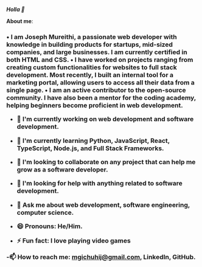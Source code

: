 <!DOCTYPE html>
<html lang="en">
<head>
    <meta charset="UTF-8" name='viewport' content='width=device-width, initial-scale=1'>
    <title>MureithiG</title>
    <script src="fontawesome-free-6.4.2-web/js/all.js"></script>
    <link rel="stylesheet" href="fontawesome-free-6.4.2-web/metadata/icon-families.yml">
    <link rel="stylesheet" href="fontawesome-free-6.4.2-web/js/all.js">
    <link rel="stylesheet" href="fontawesome-free-6.4.2-web/css/all.css">
    <link rel="stylesheet" href="fontawesome-free-6.4.2-web/css/svg-with-js.css">
    <link rel="stylesheet" href="fontawesome-free-6.4.2-web/css/brands.css">
    <link rel="stylesheet" href="fontawesome-free-6.4.2-web/css/fontawesome.css">
</head>
<body>

***Holla 👋***

**About me**:
<h3>

•	I am Joseph Mureithi, a passionate web developer with knowledge in building products for startups, mid-sized companies, and large businesses. I am currently certified in both HTML and CSS.
•	I have worked on projects ranging from creating custom functionalities for websites to full stack development. Most recently, I built an internal tool for a marketing portal, allowing users to access all their data from a single page.
•	I am an active contributor to the open-source community. I have also been a mentor for the coding academy, helping beginners become proficient in web development.

- 🔭 I'm currently working on web development and software development.

- 🌱 I'm currently learning Python, JavaScript, React, TypeScript, Node.js, and Full Stack Frameworks.

- 👯 I'm looking to collaborate on any project that can help me grow as a software developer.

- 🤔 I'm looking for help with anything related to software development.

- 💬 Ask me about web development, software engineering, computer science.
- 😄 Pronouns: He/Him.
- ⚡ Fun fact: I love playing video games

-📫 How to reach me: mgichuhij@gmail.com, LinkedIn, GitHub.
</h3>

<i class='fab fa-facebook' style='font-size:48px;color:#3f729b'><img src="fontawesome-free-6.4.2-web/svgs/brands/facebook.svg" alt=""></i>

<i class='fab fa-instagram' style='font-size:48px;color:#9b3f42'><img src="fontawesome-free-6.4.2-web/svgs/brands/instagram.svg" alt=""></i>

<i class='fab fa-twitter' style='font-size:48px;color:#3f729b'><img src="fontawesome-free-6.4.2-web/svgs/brands/twitter.svg" alt=""></i>

<i class='fab fa-linkedin-in' style='font-size:48px;color:#3f729b'><img src="fontawesome-free-6.4.2-web/svgs/brands/linkedin-in.svg" alt=""></i>

<i class='fab fa-youtube' style='font-size:48px;color:#9b3f50'><img src="fontawesome-free-6.4.2-web/svgs/brands/youtube.svg" alt=""></i>

<i class='fab fa-whatsapp' style='font-size:48px;color:#429b3f'><img src="fontawesome-free-6.4.2-web/svgs/brands/whatsapp.svg" alt=""></i>


</body>
</html>